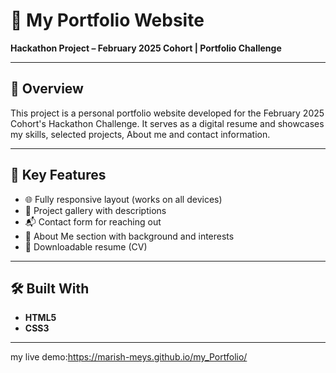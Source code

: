 # 🚀 My Portfolio Website

**Hackathon Project – February 2025 Cohort | Portfolio Challenge**

---

## 📘 Overview

This project is a personal portfolio website developed for the February 2025 Cohort's Hackathon Challenge.
It serves as a digital resume and showcases my skills, selected projects,  About me and contact information.

---

## 🎯 Key Features

- 🌐 Fully responsive layout (works on all devices)
- 🧩 Project gallery with descriptions
- 📬 Contact form for reaching out
- 👤 About Me section with background and interests
- 📄 Downloadable resume (CV)

---

## 🛠️ Built With

- **HTML5**
- **CSS3**

---
my live demo:https://marish-meys.github.io/my_Portfolio/




